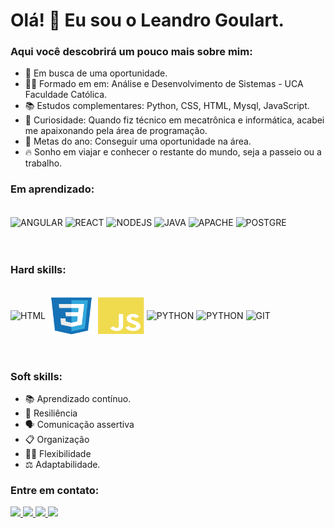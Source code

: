 # Olá! 🖖 Eu sou o Leandro Goulart.

### Aqui você descobrirá um pouco mais sobre mim:

* 💼 Em busca de uma oportunidade.
* 👨‍🎓 Formado em em: Análise e Desenvolvimento de Sistemas - UCA Faculdade Católica.
* 📚 Estudos complementares: Python, CSS, HTML, Mysql, JavaScript.
* 🤔 Curiosidade: Quando fiz técnico em mecatrônica e informática, acabei me apaixonando pela área de programação.
* 🎯 Metas do ano: Conseguir uma oportunidade na área.
* 🔥 Sonho em viajar e conhecer o restante do mundo, seja a passeio ou a trabalho.

### Em aprendizado:
<div style="display: inline_block"><br>
  <img align="center" alt="ANGULAR" height="60" src="https://cdn.jsdelivr.net/gh/devicons/devicon@latest/icons/angularjs/angularjs-original.svg" />
  <img align="center" alt="REACT" height="60" src="https://cdn.jsdelivr.net/gh/devicons/devicon/icons/react/react-original-wordmark.svg" />
  <img align="center" alt="NODEJS" height="60" src="https://cdn.jsdelivr.net/gh/devicons/devicon/icons/nodejs/nodejs-original-wordmark.svg" />
  <img align="center" alt="JAVA" height="60" src="https://cdn.jsdelivr.net/gh/devicons/devicon@latest/icons/java/java-original-wordmark.svg" />
  <img align="center" alt="APACHE" height="60" src="https://cdn.jsdelivr.net/gh/devicons/devicon@latest/icons/apache/apache-original-wordmark.svg" />
  <img align="center" alt="POSTGRE" height="60"  src="https://cdn.jsdelivr.net/gh/devicons/devicon@latest/icons/postgresql/postgresql-plain-wordmark.svg" />


</div>
<br><br>

### Hard skills:

<div style="display: inline_block"><br>
  
  <img align="center" alt="HTML" height="60"  src="https://cdn.jsdelivr.net/gh/devicons/devicon@latest/icons/html5/html5-original.svg" />
  <img align="center" alt="CSS" height="60" width="75" src="https://raw.githubusercontent.com/devicons/devicon/master/icons/css3/css3-original.svg">
  <img align="center" alt="JAVASCRIPT" height="60" width="75" src="https://raw.githubusercontent.com/devicons/devicon/master/icons/javascript/javascript-plain.svg">
  <img align="center" alt="PYTHON" height="60" width="75" src="https://cdn.jsdelivr.net/gh/devicons/devicon/icons/python/python-original-wordmark.svg">
  <img align="center" alt="PYTHON" height="60" src="https://cdn.jsdelivr.net/gh/devicons/devicon@latest/icons/mysql/mysql-original.svg" />
  <img align="center" alt="GIT" height="60" src="https://cdn.jsdelivr.net/gh/devicons/devicon@latest/icons/git/git-plain-wordmark.svg" />
                    
</div>
<br><br>


### Soft skills:

* 📚 Aprendizado contínuo.
* 💪 Resiliência
* 🗣️ Comunicação assertiva
* 📋 Organização
* 🤸‍♂️ Flexibilidade
* ⚖️ Adaptabilidade.

### Entre em contato:

<div> 
    <a href="https://www.instagram.com/leovg33/" target="_blank">
      <img src="https://img.shields.io/badge/-Instagram-%23E4405F?style=for-the-badge&logo=instagram&logoColor=white" target="_blank">
    </a>
 	  <a href="mailto:leandrovgoulart@gmail.com" target="_blank">
      <img src="https://img.shields.io/badge/-Gmail-%23333?style=for-the-badge&logo=gmail&logoColor=white" target="_blank">
    </a>
    <a href="https://www.linkedin.com/in/leandrovgoulart" target="_blank">
      <img src="https://img.shields.io/badge/-LinkedIn-%230077B5?style=for-the-badge&logo=linkedin&logoColor=white" target="_blank">
    </a> 
    <a href="https://api.whatsapp.com/send?phone=5531992460786&text=Ol%C3%A1%2C%20Leandro%20Goulart!%20Via%20Github.%20" target="_blank">
      <img src="https://img.shields.io/badge/WhatsApp-25D366?style=for-the-badge&logo=whatsapp&logoColor=white">
    </a>
</div>

<br>


